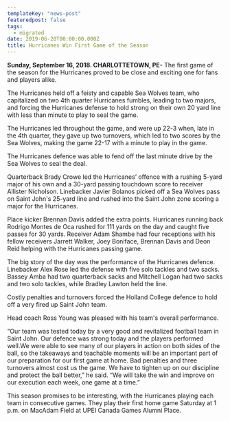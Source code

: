 ```yaml
---
templateKey: "news-post"
featuredpost: false
tags:
  - migrated
date: 2019-06-20T00:00:00.000Z
title: Hurricanes Win First Game of the Season
---
```


**Sunday, September 16, 2018. CHARLOTTETOWN, PE-** The first game of the season for the Hurricanes proved to be close and exciting one for fans and players alike.

The Hurricanes held off a feisty and capable Sea Wolves team, who capitalized on two 4th quarter Hurricanes fumbles, leading to two majors, and forcing the Hurricanes defense to hold strong on their own 20 yard line with less than minute to play to seal the game.

The Hurricanes led throughout the game, and were up 22-3 when, late in the 4th quarter, they gave up two turnovers, which led to two scores by the Sea Wolves, making the game 22-17 with a minute to play in the game.

The Hurricanes defence was able to fend off the last minute drive by the Sea Wolves to seal the deal.

Quarterback Brady Crowe led the Hurricanes’ offence with a rushing 5-yard major of his own and a 30-yard passing touchdown score to receiver Allister Nicholson. Linebacker Javier Bolanos picked off a Sea Wolves pass on Saint John's 25-yard line and rushed into the Saint John zone scoring a major for the Hurricanes.

Place kicker Brennan Davis added the extra points. Hurricanes running back Rodrigo Montes de Oca rushed for 111 yards on the day and caught five passes for 30 yards. Receiver Adam Shambe had four receptions with his fellow receivers Jarrett Walker, Joey Boniface, Brennan Davis and Deon Reid helping with the Hurricanes passing game.

The big story of the day was the performance of the Hurricanes defence. Linebacker Alex Rose led the defense with five solo tackles and two sacks. Bassey Amba had two quarterback sacks and Mitchell Logan had two sacks and two solo tackles, while Bradley Lawton held the line.

Costly penalties and turnovers forced the Holland College defence to hold off a very fired up Saint John team.
 
Head coach Ross Young was pleased with his team's overall performance.

“Our team was tested today by a very good and revitalized football team in Saint John. Our defence was strong today and the players performed well.We were able to see many of our players in action on both sides of the ball, so the takeaways and teachable moments will be an important part of our preparation for our first game at home. Bad penalties and three turnovers almost cost us the game. We have to tighten up on our discipline and protect the ball better,” he said. “We will take the win and improve on our execution each week, one game at a time.”

This season promises to be interesting, with the Hurricanes playing each team in consecutive games. They play their first home game Saturday at 1 p.m. on MacAdam Field at UPEI Canada Games Alumni Place.
